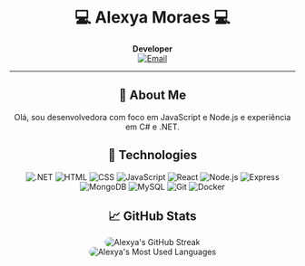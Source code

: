 
<h1 align="center">💻 Alexya Moraes 💻</h1>

<p align="center">
  <b>Developer</b><br>
  <a href="mailto:alexyavianaa@gmail.com">
    <img src="https://img.shields.io/badge/-Email-D14836?style=flat-square&logo=Gmail&logoColor=white" alt="Email"/><br>
  </a>
</p>

---

<h2 align="center">🚀 About Me</h2>
<p align="center">Olá, sou desenvolvedora com foco em JavaScript e Node.js e experiência em C# e .NET.</p>

<h2 align="center">📱 Technologies</h2>

<p align="center">
  <img src="https://img.shields.io/badge/-dotnet-512BD4?style=flat-square&logo=html5&logoColor=white" alt=".NET"/>
  <img src="https://img.shields.io/badge/-HTML-E34F26?style=flat-square&logo=html5&logoColor=white" alt="HTML"/>
  <img src="https://img.shields.io/badge/-CSS-1572B6?style=flat-square&logo=css3&logoColor=white" alt="CSS"/>
  <img src="https://img.shields.io/badge/-JavaScript-F7DF1E?style=flat-square&logo=javascript&logoColor=black" alt="JavaScript"/>
  <img src="https://img.shields.io/badge/-React-61DAFB?style=flat-square&logo=react&logoColor=black" alt="React"/>
  <img src="https://img.shields.io/badge/-Node.js-339933?style=flat-square&logo=node.js&logoColor=white" alt="Node.js"/>
  <img src="https://img.shields.io/badge/-Express-black?style=flat-square&logo=Express" alt="Express"/>
  <img src="https://img.shields.io/badge/-MongoDB-47A248?style=flat-square&logo=mongodb&logoColor=white" alt="MongoDB"/>
  <img src="https://img.shields.io/badge/-MySQL-4479A1?style=flat-square&logo=mysql&logoColor=white" alt="MySQL"/>
  <img src="https://img.shields.io/badge/-Git-F05032?style=flat-square&logo=git&logoColor=white" alt="Git"/>
  <img src="https://img.shields.io/badge/-Docker-2496ED?style=flat-square&logo=docker&logoColor=white" alt="Docker"/>
</p>

<h2 align="center">📈 GitHub Stats</h2>
<div align="center">
  <img
    style="border-radius: 10px;"
    src="https://github-readme-streak-stats.herokuapp.com/?user=stuffalex&theme=catppuccin-mocha&hide_border=false"
    alt="Alexya's GitHub Streak"
  />
</div>

<div align="center">
  <img
    style="border-radius: 10px;"
    src="https://github-readme-stats.vercel.app/api/top-langs/?username=stuffalex&hide_progress=false&bg_color=30,2e2e2e,4b4b4b&title_color=fff&text_color=fff"
    alt="Alexya's Most Used Languages"
  />
</div>
